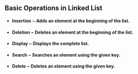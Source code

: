 ## **Basic Operations in Linked List**

* #### **Insertion** − Adds an element at the beginning of the list.
* #### **Deletion** − Deletes an element at the beginning of the list.
* #### **Display** − Displays the complete list.
* #### **Search** − Searches an element using the given key.
* #### **Delete** − Deletes an element using the given key.
